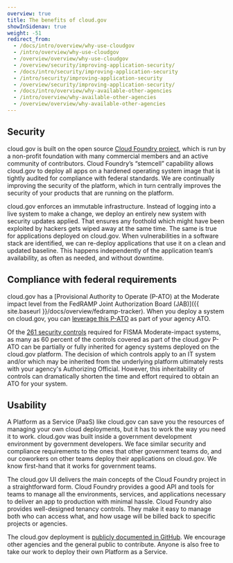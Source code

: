 ```yaml
---
overview: true
title: The benefits of cloud.gov
showInSidenav: true
weight: -51
redirect_from:
  - /docs/intro/overview/why-use-cloudgov
  - /intro/overview/why-use-cloudgov
  - /overview/overview/why-use-cloudgov
  - /overview/security/improving-application-security/
  - /docs/intro/security/improving-application-security
  - /intro/security/improving-application-security
  - /overview/security/improving-application-security/
  - /docs/intro/overview/why-available-other-agencies
  - /intro/overview/why-available-other-agencies
  - /overview/overview/why-available-other-agencies
---
```


## Security

cloud.gov is built on the open source [Cloud Foundry project](http://www.cloudfoundry.org/), which is run by a non-profit foundation with many commercial members and an active community of contributors. Cloud Foundry’s “stemcell” capability allows cloud.gov to deploy all apps on a hardened operating system image that is tightly audited for compliance with federal standards. We are continually improving the security of the platform, which in turn centrally improves the security of your products that are running on the platform.

cloud.gov enforces an immutable infrastructure. Instead of logging into a live system to make a change, we deploy an entirely new system with security updates applied. That ensures any foothold which might have been exploited by hackers gets wiped away at the same time. The same is true for applications deployed on cloud.gov. When vulnerabilities in a software stack are identified, we can re-deploy applications that use it on a clean and updated baseline. This happens independently of the application team’s availability, as often as needed, and without downtime.

## Compliance with federal requirements

cloud.gov has a [Provisional Authority to Operate (P-ATO) at the Moderate impact level from the FedRAMP Joint Authorization Board (JAB)]({{ site.baseurl }}/docs/overview/fedramp-tracker). When you deploy a system on cloud.gov, you can [leverage this P-ATO](https://www.fedramp.gov/faqs/) as part of your agency ATO.

Of the [261 security controls](https://nvd.nist.gov/800-53/Rev4/impact/moderate) required for FISMA Moderate-impact systems, as many as 60 percent of the controls covered as part of the cloud.gov P-ATO can be partially or fully inherited for agency systems deployed on the cloud.gov platform. The decision of which controls apply to an IT system and/or which may be inherited from the underlying platform ultimately rests with your agency's Authorizing Official. However, this inheritability of controls can dramatically shorten the time and effort required to obtain an ATO for your system.

## Usability

A Platform as a Service (PaaS) like cloud.gov can save you the resources of managing your own cloud deployments, but it has to work the way you need it to work. cloud.gov was built inside a government development environment by government developers. We face similar security and compliance requirements to the ones that other government teams do, and our coworkers on other teams deploy their applications on cloud.gov. We know first-hand that it works for government teams.

The cloud.gov UI delivers the main concepts of the Cloud Foundry project in a straightforward form. Cloud Foundry provides a good API and tools for teams to manage all the environments, services, and applications necessary to deliver an app to production with minimal hassle. Cloud Foundry also provides well-designed tenancy controls. They make it easy to manage both who can access what, and how usage will be billed back to specific projects or agencies.

The cloud.gov deployment is [publicly documented in GitHub](https://github.com/cloud-gov/). We encourage other agencies and the general public to contribute. Anyone is also free to take our work to deploy their own Platform as a Service.
